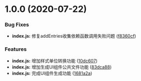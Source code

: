 # 1.0.0 (2020-07-22)


### Bug Fixes

* **index.js:** 修复addEntries收集依赖函数调用失败问题 ([f8360cf](https://github.com/Oc-master/ui-extract-webpack-plugin/commit/f8360cf9aa267841a1a7daa5fd9df140f9abec9e))


### Features

* **index.js:** 增加样式单位转换功能 ([10dc607](https://github.com/Oc-master/ui-extract-webpack-plugin/commit/10dc607b69028ebbe3577f9b61e02c71b5eb7c08))
* **index.js:** 增加生成UI组件公共文件功能 ([83dca88](https://github.com/Oc-master/ui-extract-webpack-plugin/commit/83dca884ff0e95a0584af9d797a504b07db58e73))
* **index.js:** 完成UI组件生成功能 ([1681a2a](https://github.com/Oc-master/ui-extract-webpack-plugin/commit/1681a2ac00f55bcf91d1d1070d7f5cfc25a1de1e))



